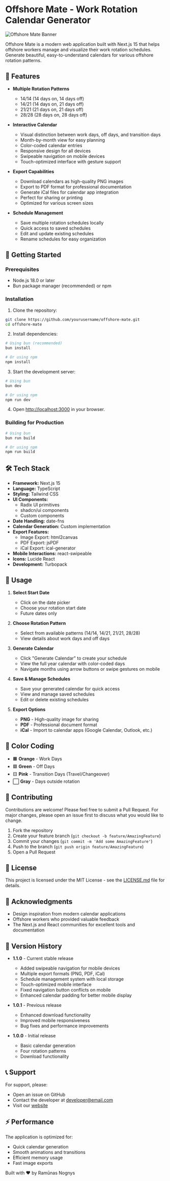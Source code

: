 # Offshore Mate - Work Rotation Calendar Generator

![Offshore Mate Banner](public/og-image.png)

Offshore Mate is a modern web application built with Next.js 15 that helps offshore workers manage and visualize their work rotation schedules. Generate beautiful, easy-to-understand calendars for various offshore rotation patterns.

## 🌟 Features

<!-- AUTO-UPDATE:START -->
- **Multiple Rotation Patterns**
  - 14/14 (14 days on, 14 days off)
  - 14/21 (14 days on, 21 days off)
  - 21/21 (21 days on, 21 days off)
  - 28/28 (28 days on, 28 days off)

- **Interactive Calendar**
  - Visual distinction between work days, off days, and transition days
  - Month-by-month view for easy planning
  - Color-coded calendar entries
  - Responsive design for all devices
  - Swipeable navigation on mobile devices
  - Touch-optimized interface with gesture support

- **Export Capabilities**
  - Download calendars as high-quality PNG images
  - Export to PDF format for professional documentation
  - Generate iCal files for calendar app integration
  - Perfect for sharing or printing
  - Optimized for various screen sizes

- **Schedule Management**
  - Save multiple rotation schedules locally
  - Quick access to saved schedules
  - Edit and update existing schedules
  - Rename schedules for easy organization
<!-- AUTO-UPDATE:END -->

## 🚀 Getting Started

### Prerequisites

- Node.js 18.0 or later
- Bun package manager (recommended) or npm

### Installation

1. Clone the repository:
```bash
git clone https://github.com/yourusername/offshore-mate.git
cd offshore-mate
```

2. Install dependencies:
```bash
# Using bun (recommended)
bun install

# Or using npm
npm install
```

3. Start the development server:
```bash
# Using bun
bun dev

# Or using npm
npm run dev
```

4. Open [http://localhost:3000](http://localhost:3000) in your browser.

### Building for Production

```bash
# Using bun
bun run build

# Or using npm
npm run build
```

## 🛠️ Tech Stack

<!-- AUTO-UPDATE:START -->
- **Framework:** Next.js 15
- **Language:** TypeScript
- **Styling:** Tailwind CSS
- **UI Components:** 
  - Radix UI primitives
  - shadcn/ui components
  - Custom components
- **Date Handling:** date-fns
- **Calendar Generation:** Custom implementation
- **Export Features:**
  - Image Export: html2canvas
  - PDF Export: jsPDF
  - iCal Export: ical-generator
- **Mobile Interactions:** react-swipeable
- **Icons:** Lucide React
- **Development:** Turbopack
<!-- AUTO-UPDATE:END -->

## 📱 Usage

1. **Select Start Date**
   - Click on the date picker
   - Choose your rotation start date
   - Future dates only

2. **Choose Rotation Pattern**
   - Select from available patterns (14/14, 14/21, 21/21, 28/28)
   - View details about work days and off days

3. **Generate Calendar**
   - Click "Generate Calendar" to create your schedule
   - View the full year calendar with color-coded days
   - Navigate months using arrow buttons or swipe gestures on mobile

4. **Save & Manage Schedules**
   - Save your generated calendar for quick access
   - View and manage saved schedules
   - Edit or delete existing schedules

5. **Export Options**
   - **PNG** - High-quality image for sharing
   - **PDF** - Professional document format
   - **iCal** - Import to calendar apps (Google Calendar, Outlook, etc.)

## 🎨 Color Coding

- 🟧 **Orange** - Work Days
- 🟩 **Green** - Off Days
- 🟨 **Pink** - Transition Days (Travel/Changeover)
- ⬜ **Gray** - Days outside rotation

## 🤝 Contributing

Contributions are welcome! Please feel free to submit a Pull Request. For major changes, please open an issue first to discuss what you would like to change.

1. Fork the repository
2. Create your feature branch (`git checkout -b feature/AmazingFeature`)
3. Commit your changes (`git commit -m 'Add some AmazingFeature'`)
4. Push to the branch (`git push origin feature/AmazingFeature`)
5. Open a Pull Request

## 📄 License

This project is licensed under the MIT License - see the [LICENSE.md](LICENSE.md) file for details.

## 👏 Acknowledgments

- Design inspiration from modern calendar applications
- Offshore workers who provided valuable feedback
- The Next.js and React communities for excellent tools and documentation

## 🔄 Version History

<!-- AUTO-UPDATE:START -->
- **1.1.0** - Current stable release
  - Added swipeable navigation for mobile devices
  - Multiple export formats (PNG, PDF, iCal)
  - Schedule management system with local storage
  - Touch-optimized mobile interface
  - Fixed navigation button conflicts on mobile
  - Enhanced calendar padding for better mobile display

- **1.0.1** - Previous release
  - Enhanced download functionality
  - Improved mobile responsiveness
  - Bug fixes and performance improvements

- **1.0.0** - Initial release
  - Basic calendar generation
  - Four rotation patterns
  - Download functionality
<!-- AUTO-UPDATE:END -->

## 📞 Support

For support, please:
- Open an issue on GitHub
- Contact the developer at [developer@email.com](mailto:developer@email.com)
- Visit our [website](https://offshore-mate.vercel.app)

## ⚡ Performance

The application is optimized for:
- Quick calendar generation
- Smooth animations and transitions
- Efficient memory usage
- Fast image exports

Built with ❤️ by Ramūnas Nognys